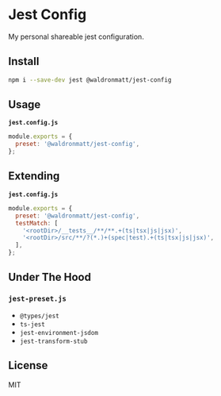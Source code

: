 # Jest Config

My personal shareable jest configuration.

## Install

```bash
npm i --save-dev jest @waldronmatt/jest-config
```

## Usage

**`jest.config.js`**

```js
module.exports = {
  preset: '@waldronmatt/jest-config',
};
```

## Extending

**`jest.config.js`**

```js
module.exports = {
  preset: '@waldronmatt/jest-config',
  testMatch: [
    '<rootDir>/__tests__/**/**.+(ts|tsx|js|jsx)',
    '<rootDir>/src/**/?(*.)+(spec|test).+(ts|tsx|js|jsx)',
  ],
};
```

## Under The Hood

### `jest-preset.js`

- `@types/jest`
- `ts-jest`
- `jest-environment-jsdom`
- `jest-transform-stub`

## License

MIT
